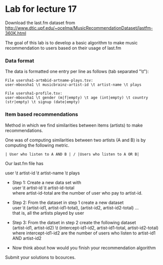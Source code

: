 # Lab for lecture 17

Download the last.fm dataset from 
http://www.dtic.upf.edu/~ocelma/MusicRecommendationDataset/lastfm-360K.html

The goal of this lab is to develop a basic algorithm to make music recommendation to users based
on their usage of last.fm

### Data format

The data is formatted one entry per line as follows (tab separated "\t"):
```
File usersha1-artmbid-artname-plays.tsv:
user-mboxsha1 \t musicbrainz-artist-id \t artist-name \t plays

File usersha1-profile.tsv:
user-mboxsha1 \t gender (m|f|empty) \t age (int|empty) \t country (str|empty) \t signup (date|empty)
```

### Item based recommendations

Method in which we find similarities between items (artists) to make recommendations. 

One was of computing similarities between two artists (A and B) is by computing the following metric.

```
| User who listen to A AND B | / |Users who listen to A OR B|
```


Our last.fm file has

user \t artist-id \t artist-name \t plays

* Step 1: Create a new data set with <br>
   user \t artist-id \t artist-id-total <br>
   where artist-id-total are the number of user who pay to artist-id.

* Step 2: From the dataset in step 1 create a new dataset <br>
   user \t (artist-id1, artist-id1-total), (artist-id2, artist-id2-total) ... <br>
   that is, all the artists played by user

* Step 3: From the datset in step 2 create the following dataset <br>
  (artist-id1, artist-id2) \t (intercept-id1-id2, artist-id1-total, artist-id2-total) <br>
  where intercept-id1-id2 are the number of users who listen to  artist-id1 AND artist-id2

* Now think about how would you finish your recommendation algorithm

Submit your solutions to bcources.
